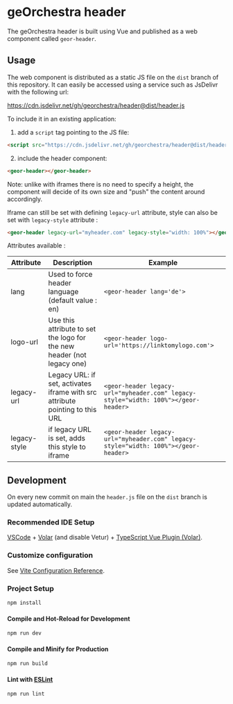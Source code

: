 # geOrchestra header

The geOrchestra header is built using Vue and published as a web component called `geor-header`.

## Usage

The web component is distributed as a static JS file on the `dist` branch of this repository. It can easily be accessed using a service such as JsDelivr with the following url:

https://cdn.jsdelivr.net/gh/georchestra/header@dist/header.js

To include it in an existing application:

1. add a `script` tag pointing to the JS file:

  ```html
  <script src="https://cdn.jsdelivr.net/gh/georchestra/header@dist/header.js"></script>
  ```

2. include the header component:

  ```html
  <geor-header></geor-header>
  ```

Note: unlike with iframes there is no need to specify a height, the component will decide of its own size and "push" the content around accordingly.

Iframe can still be set with defining `legacy-url` attribute, style can also be set with `legacy-style` attribute :
  ```html
  <geor-header legacy-url="myheader.com" legacy-style="width: 100%"></geor-header>
  ```

Attributes available :

| Attribute    | Description                                                                  | Example                                             |
|--------------|------------------------------------------------------------------------------|-----------------------------------------------------|
| lang         | Used to force header language (default value : en)                           | `<geor-header lang='de'>`                           |
| logo-url     | Use this attribute to set the logo for the new header (not legacy one)       | `<geor-header logo-url='https://linktomylogo.com'>` |
| legacy-url   | Legacy URL: if set, activates iframe with src attribute pointing to this URL |  `<geor-header legacy-url="myheader.com" legacy-style="width: 100%"></geor-header>` |
| legacy-style | if legacy URL is set, adds this style to iframe                              |  `<geor-header legacy-url="myheader.com" legacy-style="width: 100%"></geor-header>` |
 

## Development

On every new commit on main the `header.js` file on the `dist` branch is updated automatically.

### Recommended IDE Setup

[VSCode](https://code.visualstudio.com/) + [Volar](https://marketplace.visualstudio.com/items?itemName=Vue.volar) (and disable Vetur) + [TypeScript Vue Plugin (Volar)](https://marketplace.visualstudio.com/items?itemName=Vue.vscode-typescript-vue-plugin).

### Customize configuration

See [Vite Configuration Reference](https://vitejs.dev/config/).

### Project Setup

```sh
npm install
```

#### Compile and Hot-Reload for Development

```sh
npm run dev
```

#### Compile and Minify for Production

```sh
npm run build
```

#### Lint with [ESLint](https://eslint.org/)

```sh
npm run lint
```
